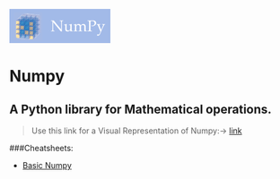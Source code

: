 ![Numpy Logo](./numpy_logo.png)
# Numpy
## A Python library for Mathematical operations.

> Use this link for a Visual Representation of Numpy:-> [link](https://jalammar.github.io/visual-numpy/)

###Cheatsheets:

- [Basic Numpy](https://github.com/darkmatter18/cheatsheet/blob/master/Numpy/Numpy.pdf)